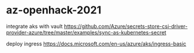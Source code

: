 # az-openhack-2021
integrate aks with vault
https://github.com/Azure/secrets-store-csi-driver-provider-azure/tree/master/examples/sync-as-kubernetes-secret

deploy ingress
https://docs.microsoft.com/en-us/azure/aks/ingress-basic
